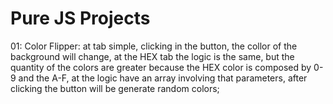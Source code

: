 # Pure JS Projects

01: Color Flipper: at tab simple, clicking in the button, the collor of the background will change, at the HEX tab the logic is the same, but the quantity of the colors are greater because the HEX color is composed by 0-9 and the A-F, at the logic have an array involving that parameters, after clicking the button will be generate random colors;
